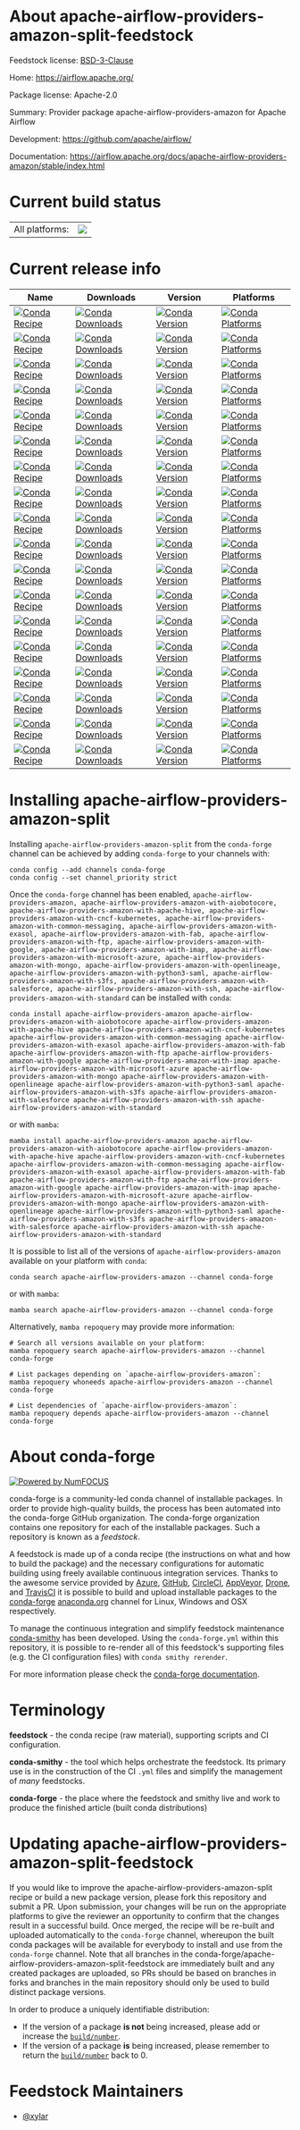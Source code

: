 About apache-airflow-providers-amazon-split-feedstock
=====================================================

Feedstock license: [BSD-3-Clause](https://github.com/conda-forge/apache-airflow-providers-amazon-feedstock/blob/main/LICENSE.txt)

Home: https://airflow.apache.org/

Package license: Apache-2.0

Summary: Provider package apache-airflow-providers-amazon for Apache Airflow

Development: https://github.com/apache/airflow/

Documentation: https://airflow.apache.org/docs/apache-airflow-providers-amazon/stable/index.html

Current build status
====================


<table><tr><td>All platforms:</td>
    <td>
      <a href="https://dev.azure.com/conda-forge/feedstock-builds/_build/latest?definitionId=11950&branchName=main">
        <img src="https://dev.azure.com/conda-forge/feedstock-builds/_apis/build/status/apache-airflow-providers-amazon-feedstock?branchName=main">
      </a>
    </td>
  </tr>
</table>

Current release info
====================

| Name | Downloads | Version | Platforms |
| --- | --- | --- | --- |
| [![Conda Recipe](https://img.shields.io/badge/recipe-apache--airflow--providers--amazon-green.svg)](https://anaconda.org/conda-forge/apache-airflow-providers-amazon) | [![Conda Downloads](https://img.shields.io/conda/dn/conda-forge/apache-airflow-providers-amazon.svg)](https://anaconda.org/conda-forge/apache-airflow-providers-amazon) | [![Conda Version](https://img.shields.io/conda/vn/conda-forge/apache-airflow-providers-amazon.svg)](https://anaconda.org/conda-forge/apache-airflow-providers-amazon) | [![Conda Platforms](https://img.shields.io/conda/pn/conda-forge/apache-airflow-providers-amazon.svg)](https://anaconda.org/conda-forge/apache-airflow-providers-amazon) |
| [![Conda Recipe](https://img.shields.io/badge/recipe-apache--airflow--providers--amazon--with--aiobotocore-green.svg)](https://anaconda.org/conda-forge/apache-airflow-providers-amazon-with-aiobotocore) | [![Conda Downloads](https://img.shields.io/conda/dn/conda-forge/apache-airflow-providers-amazon-with-aiobotocore.svg)](https://anaconda.org/conda-forge/apache-airflow-providers-amazon-with-aiobotocore) | [![Conda Version](https://img.shields.io/conda/vn/conda-forge/apache-airflow-providers-amazon-with-aiobotocore.svg)](https://anaconda.org/conda-forge/apache-airflow-providers-amazon-with-aiobotocore) | [![Conda Platforms](https://img.shields.io/conda/pn/conda-forge/apache-airflow-providers-amazon-with-aiobotocore.svg)](https://anaconda.org/conda-forge/apache-airflow-providers-amazon-with-aiobotocore) |
| [![Conda Recipe](https://img.shields.io/badge/recipe-apache--airflow--providers--amazon--with--apache--hive-green.svg)](https://anaconda.org/conda-forge/apache-airflow-providers-amazon-with-apache-hive) | [![Conda Downloads](https://img.shields.io/conda/dn/conda-forge/apache-airflow-providers-amazon-with-apache-hive.svg)](https://anaconda.org/conda-forge/apache-airflow-providers-amazon-with-apache-hive) | [![Conda Version](https://img.shields.io/conda/vn/conda-forge/apache-airflow-providers-amazon-with-apache-hive.svg)](https://anaconda.org/conda-forge/apache-airflow-providers-amazon-with-apache-hive) | [![Conda Platforms](https://img.shields.io/conda/pn/conda-forge/apache-airflow-providers-amazon-with-apache-hive.svg)](https://anaconda.org/conda-forge/apache-airflow-providers-amazon-with-apache-hive) |
| [![Conda Recipe](https://img.shields.io/badge/recipe-apache--airflow--providers--amazon--with--cncf--kubernetes-green.svg)](https://anaconda.org/conda-forge/apache-airflow-providers-amazon-with-cncf-kubernetes) | [![Conda Downloads](https://img.shields.io/conda/dn/conda-forge/apache-airflow-providers-amazon-with-cncf-kubernetes.svg)](https://anaconda.org/conda-forge/apache-airflow-providers-amazon-with-cncf-kubernetes) | [![Conda Version](https://img.shields.io/conda/vn/conda-forge/apache-airflow-providers-amazon-with-cncf-kubernetes.svg)](https://anaconda.org/conda-forge/apache-airflow-providers-amazon-with-cncf-kubernetes) | [![Conda Platforms](https://img.shields.io/conda/pn/conda-forge/apache-airflow-providers-amazon-with-cncf-kubernetes.svg)](https://anaconda.org/conda-forge/apache-airflow-providers-amazon-with-cncf-kubernetes) |
| [![Conda Recipe](https://img.shields.io/badge/recipe-apache--airflow--providers--amazon--with--common--messaging-green.svg)](https://anaconda.org/conda-forge/apache-airflow-providers-amazon-with-common-messaging) | [![Conda Downloads](https://img.shields.io/conda/dn/conda-forge/apache-airflow-providers-amazon-with-common-messaging.svg)](https://anaconda.org/conda-forge/apache-airflow-providers-amazon-with-common-messaging) | [![Conda Version](https://img.shields.io/conda/vn/conda-forge/apache-airflow-providers-amazon-with-common-messaging.svg)](https://anaconda.org/conda-forge/apache-airflow-providers-amazon-with-common-messaging) | [![Conda Platforms](https://img.shields.io/conda/pn/conda-forge/apache-airflow-providers-amazon-with-common-messaging.svg)](https://anaconda.org/conda-forge/apache-airflow-providers-amazon-with-common-messaging) |
| [![Conda Recipe](https://img.shields.io/badge/recipe-apache--airflow--providers--amazon--with--exasol-green.svg)](https://anaconda.org/conda-forge/apache-airflow-providers-amazon-with-exasol) | [![Conda Downloads](https://img.shields.io/conda/dn/conda-forge/apache-airflow-providers-amazon-with-exasol.svg)](https://anaconda.org/conda-forge/apache-airflow-providers-amazon-with-exasol) | [![Conda Version](https://img.shields.io/conda/vn/conda-forge/apache-airflow-providers-amazon-with-exasol.svg)](https://anaconda.org/conda-forge/apache-airflow-providers-amazon-with-exasol) | [![Conda Platforms](https://img.shields.io/conda/pn/conda-forge/apache-airflow-providers-amazon-with-exasol.svg)](https://anaconda.org/conda-forge/apache-airflow-providers-amazon-with-exasol) |
| [![Conda Recipe](https://img.shields.io/badge/recipe-apache--airflow--providers--amazon--with--fab-green.svg)](https://anaconda.org/conda-forge/apache-airflow-providers-amazon-with-fab) | [![Conda Downloads](https://img.shields.io/conda/dn/conda-forge/apache-airflow-providers-amazon-with-fab.svg)](https://anaconda.org/conda-forge/apache-airflow-providers-amazon-with-fab) | [![Conda Version](https://img.shields.io/conda/vn/conda-forge/apache-airflow-providers-amazon-with-fab.svg)](https://anaconda.org/conda-forge/apache-airflow-providers-amazon-with-fab) | [![Conda Platforms](https://img.shields.io/conda/pn/conda-forge/apache-airflow-providers-amazon-with-fab.svg)](https://anaconda.org/conda-forge/apache-airflow-providers-amazon-with-fab) |
| [![Conda Recipe](https://img.shields.io/badge/recipe-apache--airflow--providers--amazon--with--ftp-green.svg)](https://anaconda.org/conda-forge/apache-airflow-providers-amazon-with-ftp) | [![Conda Downloads](https://img.shields.io/conda/dn/conda-forge/apache-airflow-providers-amazon-with-ftp.svg)](https://anaconda.org/conda-forge/apache-airflow-providers-amazon-with-ftp) | [![Conda Version](https://img.shields.io/conda/vn/conda-forge/apache-airflow-providers-amazon-with-ftp.svg)](https://anaconda.org/conda-forge/apache-airflow-providers-amazon-with-ftp) | [![Conda Platforms](https://img.shields.io/conda/pn/conda-forge/apache-airflow-providers-amazon-with-ftp.svg)](https://anaconda.org/conda-forge/apache-airflow-providers-amazon-with-ftp) |
| [![Conda Recipe](https://img.shields.io/badge/recipe-apache--airflow--providers--amazon--with--google-green.svg)](https://anaconda.org/conda-forge/apache-airflow-providers-amazon-with-google) | [![Conda Downloads](https://img.shields.io/conda/dn/conda-forge/apache-airflow-providers-amazon-with-google.svg)](https://anaconda.org/conda-forge/apache-airflow-providers-amazon-with-google) | [![Conda Version](https://img.shields.io/conda/vn/conda-forge/apache-airflow-providers-amazon-with-google.svg)](https://anaconda.org/conda-forge/apache-airflow-providers-amazon-with-google) | [![Conda Platforms](https://img.shields.io/conda/pn/conda-forge/apache-airflow-providers-amazon-with-google.svg)](https://anaconda.org/conda-forge/apache-airflow-providers-amazon-with-google) |
| [![Conda Recipe](https://img.shields.io/badge/recipe-apache--airflow--providers--amazon--with--imap-green.svg)](https://anaconda.org/conda-forge/apache-airflow-providers-amazon-with-imap) | [![Conda Downloads](https://img.shields.io/conda/dn/conda-forge/apache-airflow-providers-amazon-with-imap.svg)](https://anaconda.org/conda-forge/apache-airflow-providers-amazon-with-imap) | [![Conda Version](https://img.shields.io/conda/vn/conda-forge/apache-airflow-providers-amazon-with-imap.svg)](https://anaconda.org/conda-forge/apache-airflow-providers-amazon-with-imap) | [![Conda Platforms](https://img.shields.io/conda/pn/conda-forge/apache-airflow-providers-amazon-with-imap.svg)](https://anaconda.org/conda-forge/apache-airflow-providers-amazon-with-imap) |
| [![Conda Recipe](https://img.shields.io/badge/recipe-apache--airflow--providers--amazon--with--microsoft--azure-green.svg)](https://anaconda.org/conda-forge/apache-airflow-providers-amazon-with-microsoft-azure) | [![Conda Downloads](https://img.shields.io/conda/dn/conda-forge/apache-airflow-providers-amazon-with-microsoft-azure.svg)](https://anaconda.org/conda-forge/apache-airflow-providers-amazon-with-microsoft-azure) | [![Conda Version](https://img.shields.io/conda/vn/conda-forge/apache-airflow-providers-amazon-with-microsoft-azure.svg)](https://anaconda.org/conda-forge/apache-airflow-providers-amazon-with-microsoft-azure) | [![Conda Platforms](https://img.shields.io/conda/pn/conda-forge/apache-airflow-providers-amazon-with-microsoft-azure.svg)](https://anaconda.org/conda-forge/apache-airflow-providers-amazon-with-microsoft-azure) |
| [![Conda Recipe](https://img.shields.io/badge/recipe-apache--airflow--providers--amazon--with--mongo-green.svg)](https://anaconda.org/conda-forge/apache-airflow-providers-amazon-with-mongo) | [![Conda Downloads](https://img.shields.io/conda/dn/conda-forge/apache-airflow-providers-amazon-with-mongo.svg)](https://anaconda.org/conda-forge/apache-airflow-providers-amazon-with-mongo) | [![Conda Version](https://img.shields.io/conda/vn/conda-forge/apache-airflow-providers-amazon-with-mongo.svg)](https://anaconda.org/conda-forge/apache-airflow-providers-amazon-with-mongo) | [![Conda Platforms](https://img.shields.io/conda/pn/conda-forge/apache-airflow-providers-amazon-with-mongo.svg)](https://anaconda.org/conda-forge/apache-airflow-providers-amazon-with-mongo) |
| [![Conda Recipe](https://img.shields.io/badge/recipe-apache--airflow--providers--amazon--with--openlineage-green.svg)](https://anaconda.org/conda-forge/apache-airflow-providers-amazon-with-openlineage) | [![Conda Downloads](https://img.shields.io/conda/dn/conda-forge/apache-airflow-providers-amazon-with-openlineage.svg)](https://anaconda.org/conda-forge/apache-airflow-providers-amazon-with-openlineage) | [![Conda Version](https://img.shields.io/conda/vn/conda-forge/apache-airflow-providers-amazon-with-openlineage.svg)](https://anaconda.org/conda-forge/apache-airflow-providers-amazon-with-openlineage) | [![Conda Platforms](https://img.shields.io/conda/pn/conda-forge/apache-airflow-providers-amazon-with-openlineage.svg)](https://anaconda.org/conda-forge/apache-airflow-providers-amazon-with-openlineage) |
| [![Conda Recipe](https://img.shields.io/badge/recipe-apache--airflow--providers--amazon--with--python3--saml-green.svg)](https://anaconda.org/conda-forge/apache-airflow-providers-amazon-with-python3-saml) | [![Conda Downloads](https://img.shields.io/conda/dn/conda-forge/apache-airflow-providers-amazon-with-python3-saml.svg)](https://anaconda.org/conda-forge/apache-airflow-providers-amazon-with-python3-saml) | [![Conda Version](https://img.shields.io/conda/vn/conda-forge/apache-airflow-providers-amazon-with-python3-saml.svg)](https://anaconda.org/conda-forge/apache-airflow-providers-amazon-with-python3-saml) | [![Conda Platforms](https://img.shields.io/conda/pn/conda-forge/apache-airflow-providers-amazon-with-python3-saml.svg)](https://anaconda.org/conda-forge/apache-airflow-providers-amazon-with-python3-saml) |
| [![Conda Recipe](https://img.shields.io/badge/recipe-apache--airflow--providers--amazon--with--s3fs-green.svg)](https://anaconda.org/conda-forge/apache-airflow-providers-amazon-with-s3fs) | [![Conda Downloads](https://img.shields.io/conda/dn/conda-forge/apache-airflow-providers-amazon-with-s3fs.svg)](https://anaconda.org/conda-forge/apache-airflow-providers-amazon-with-s3fs) | [![Conda Version](https://img.shields.io/conda/vn/conda-forge/apache-airflow-providers-amazon-with-s3fs.svg)](https://anaconda.org/conda-forge/apache-airflow-providers-amazon-with-s3fs) | [![Conda Platforms](https://img.shields.io/conda/pn/conda-forge/apache-airflow-providers-amazon-with-s3fs.svg)](https://anaconda.org/conda-forge/apache-airflow-providers-amazon-with-s3fs) |
| [![Conda Recipe](https://img.shields.io/badge/recipe-apache--airflow--providers--amazon--with--salesforce-green.svg)](https://anaconda.org/conda-forge/apache-airflow-providers-amazon-with-salesforce) | [![Conda Downloads](https://img.shields.io/conda/dn/conda-forge/apache-airflow-providers-amazon-with-salesforce.svg)](https://anaconda.org/conda-forge/apache-airflow-providers-amazon-with-salesforce) | [![Conda Version](https://img.shields.io/conda/vn/conda-forge/apache-airflow-providers-amazon-with-salesforce.svg)](https://anaconda.org/conda-forge/apache-airflow-providers-amazon-with-salesforce) | [![Conda Platforms](https://img.shields.io/conda/pn/conda-forge/apache-airflow-providers-amazon-with-salesforce.svg)](https://anaconda.org/conda-forge/apache-airflow-providers-amazon-with-salesforce) |
| [![Conda Recipe](https://img.shields.io/badge/recipe-apache--airflow--providers--amazon--with--ssh-green.svg)](https://anaconda.org/conda-forge/apache-airflow-providers-amazon-with-ssh) | [![Conda Downloads](https://img.shields.io/conda/dn/conda-forge/apache-airflow-providers-amazon-with-ssh.svg)](https://anaconda.org/conda-forge/apache-airflow-providers-amazon-with-ssh) | [![Conda Version](https://img.shields.io/conda/vn/conda-forge/apache-airflow-providers-amazon-with-ssh.svg)](https://anaconda.org/conda-forge/apache-airflow-providers-amazon-with-ssh) | [![Conda Platforms](https://img.shields.io/conda/pn/conda-forge/apache-airflow-providers-amazon-with-ssh.svg)](https://anaconda.org/conda-forge/apache-airflow-providers-amazon-with-ssh) |
| [![Conda Recipe](https://img.shields.io/badge/recipe-apache--airflow--providers--amazon--with--standard-green.svg)](https://anaconda.org/conda-forge/apache-airflow-providers-amazon-with-standard) | [![Conda Downloads](https://img.shields.io/conda/dn/conda-forge/apache-airflow-providers-amazon-with-standard.svg)](https://anaconda.org/conda-forge/apache-airflow-providers-amazon-with-standard) | [![Conda Version](https://img.shields.io/conda/vn/conda-forge/apache-airflow-providers-amazon-with-standard.svg)](https://anaconda.org/conda-forge/apache-airflow-providers-amazon-with-standard) | [![Conda Platforms](https://img.shields.io/conda/pn/conda-forge/apache-airflow-providers-amazon-with-standard.svg)](https://anaconda.org/conda-forge/apache-airflow-providers-amazon-with-standard) |

Installing apache-airflow-providers-amazon-split
================================================

Installing `apache-airflow-providers-amazon-split` from the `conda-forge` channel can be achieved by adding `conda-forge` to your channels with:

```
conda config --add channels conda-forge
conda config --set channel_priority strict
```

Once the `conda-forge` channel has been enabled, `apache-airflow-providers-amazon, apache-airflow-providers-amazon-with-aiobotocore, apache-airflow-providers-amazon-with-apache-hive, apache-airflow-providers-amazon-with-cncf-kubernetes, apache-airflow-providers-amazon-with-common-messaging, apache-airflow-providers-amazon-with-exasol, apache-airflow-providers-amazon-with-fab, apache-airflow-providers-amazon-with-ftp, apache-airflow-providers-amazon-with-google, apache-airflow-providers-amazon-with-imap, apache-airflow-providers-amazon-with-microsoft-azure, apache-airflow-providers-amazon-with-mongo, apache-airflow-providers-amazon-with-openlineage, apache-airflow-providers-amazon-with-python3-saml, apache-airflow-providers-amazon-with-s3fs, apache-airflow-providers-amazon-with-salesforce, apache-airflow-providers-amazon-with-ssh, apache-airflow-providers-amazon-with-standard` can be installed with `conda`:

```
conda install apache-airflow-providers-amazon apache-airflow-providers-amazon-with-aiobotocore apache-airflow-providers-amazon-with-apache-hive apache-airflow-providers-amazon-with-cncf-kubernetes apache-airflow-providers-amazon-with-common-messaging apache-airflow-providers-amazon-with-exasol apache-airflow-providers-amazon-with-fab apache-airflow-providers-amazon-with-ftp apache-airflow-providers-amazon-with-google apache-airflow-providers-amazon-with-imap apache-airflow-providers-amazon-with-microsoft-azure apache-airflow-providers-amazon-with-mongo apache-airflow-providers-amazon-with-openlineage apache-airflow-providers-amazon-with-python3-saml apache-airflow-providers-amazon-with-s3fs apache-airflow-providers-amazon-with-salesforce apache-airflow-providers-amazon-with-ssh apache-airflow-providers-amazon-with-standard
```

or with `mamba`:

```
mamba install apache-airflow-providers-amazon apache-airflow-providers-amazon-with-aiobotocore apache-airflow-providers-amazon-with-apache-hive apache-airflow-providers-amazon-with-cncf-kubernetes apache-airflow-providers-amazon-with-common-messaging apache-airflow-providers-amazon-with-exasol apache-airflow-providers-amazon-with-fab apache-airflow-providers-amazon-with-ftp apache-airflow-providers-amazon-with-google apache-airflow-providers-amazon-with-imap apache-airflow-providers-amazon-with-microsoft-azure apache-airflow-providers-amazon-with-mongo apache-airflow-providers-amazon-with-openlineage apache-airflow-providers-amazon-with-python3-saml apache-airflow-providers-amazon-with-s3fs apache-airflow-providers-amazon-with-salesforce apache-airflow-providers-amazon-with-ssh apache-airflow-providers-amazon-with-standard
```

It is possible to list all of the versions of `apache-airflow-providers-amazon` available on your platform with `conda`:

```
conda search apache-airflow-providers-amazon --channel conda-forge
```

or with `mamba`:

```
mamba search apache-airflow-providers-amazon --channel conda-forge
```

Alternatively, `mamba repoquery` may provide more information:

```
# Search all versions available on your platform:
mamba repoquery search apache-airflow-providers-amazon --channel conda-forge

# List packages depending on `apache-airflow-providers-amazon`:
mamba repoquery whoneeds apache-airflow-providers-amazon --channel conda-forge

# List dependencies of `apache-airflow-providers-amazon`:
mamba repoquery depends apache-airflow-providers-amazon --channel conda-forge
```


About conda-forge
=================

[![Powered by
NumFOCUS](https://img.shields.io/badge/powered%20by-NumFOCUS-orange.svg?style=flat&colorA=E1523D&colorB=007D8A)](https://numfocus.org)

conda-forge is a community-led conda channel of installable packages.
In order to provide high-quality builds, the process has been automated into the
conda-forge GitHub organization. The conda-forge organization contains one repository
for each of the installable packages. Such a repository is known as a *feedstock*.

A feedstock is made up of a conda recipe (the instructions on what and how to build
the package) and the necessary configurations for automatic building using freely
available continuous integration services. Thanks to the awesome service provided by
[Azure](https://azure.microsoft.com/en-us/services/devops/), [GitHub](https://github.com/),
[CircleCI](https://circleci.com/), [AppVeyor](https://www.appveyor.com/),
[Drone](https://cloud.drone.io/welcome), and [TravisCI](https://travis-ci.com/)
it is possible to build and upload installable packages to the
[conda-forge](https://anaconda.org/conda-forge) [anaconda.org](https://anaconda.org/)
channel for Linux, Windows and OSX respectively.

To manage the continuous integration and simplify feedstock maintenance
[conda-smithy](https://github.com/conda-forge/conda-smithy) has been developed.
Using the ``conda-forge.yml`` within this repository, it is possible to re-render all of
this feedstock's supporting files (e.g. the CI configuration files) with ``conda smithy rerender``.

For more information please check the [conda-forge documentation](https://conda-forge.org/docs/).

Terminology
===========

**feedstock** - the conda recipe (raw material), supporting scripts and CI configuration.

**conda-smithy** - the tool which helps orchestrate the feedstock.
                   Its primary use is in the construction of the CI ``.yml`` files
                   and simplify the management of *many* feedstocks.

**conda-forge** - the place where the feedstock and smithy live and work to
                  produce the finished article (built conda distributions)


Updating apache-airflow-providers-amazon-split-feedstock
========================================================

If you would like to improve the apache-airflow-providers-amazon-split recipe or build a new
package version, please fork this repository and submit a PR. Upon submission,
your changes will be run on the appropriate platforms to give the reviewer an
opportunity to confirm that the changes result in a successful build. Once
merged, the recipe will be re-built and uploaded automatically to the
`conda-forge` channel, whereupon the built conda packages will be available for
everybody to install and use from the `conda-forge` channel.
Note that all branches in the conda-forge/apache-airflow-providers-amazon-split-feedstock are
immediately built and any created packages are uploaded, so PRs should be based
on branches in forks and branches in the main repository should only be used to
build distinct package versions.

In order to produce a uniquely identifiable distribution:
 * If the version of a package **is not** being increased, please add or increase
   the [``build/number``](https://docs.conda.io/projects/conda-build/en/latest/resources/define-metadata.html#build-number-and-string).
 * If the version of a package **is** being increased, please remember to return
   the [``build/number``](https://docs.conda.io/projects/conda-build/en/latest/resources/define-metadata.html#build-number-and-string)
   back to 0.

Feedstock Maintainers
=====================

* [@xylar](https://github.com/xylar/)

